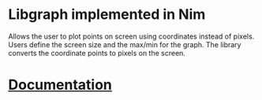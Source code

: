 # Libgraph implemented in Nim
Allows the user to plot points on screen using coordinates instead of pixels. Users define the screen size and the max/min for the graph. The library converts the coordinate points to pixels on the screen.

# <a href="http://mnenmenth.com/docs/libgraphnim/libgraph.html" target="_blank">Documentation</a>